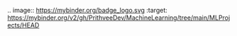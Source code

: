.. image:: https://mybinder.org/badge_logo.svg
 :target: https://mybinder.org/v2/gh/PrithveeDev/MachineLearning/tree/main/MLProjects/HEAD
